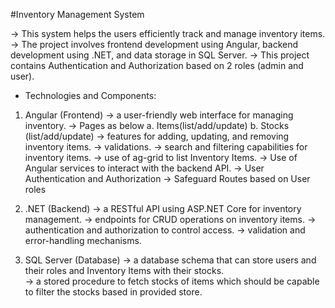 #Inventory Management System


  -> This system  helps the users efficiently track and manage inventory items. 
  -> The project  involves frontend development using Angular, backend development using .NET, and data storage in SQL Server.
  -> This project  contains Authentication and Authorization based on 2 roles (admin and user).
  

* Technologies and Components:
1. Angular (Frontend)
   -> a user-friendly web interface for managing inventory.
		->  Pages as below
			a. Items(list/add/update)
			b. Stocks (list/add/update)
   ->  features for adding, updating, and removing inventory items.
   -> validations.
   -> search and filtering capabilities for inventory items.
   -> use of ag-grid to list Inventory Items.
   -> Use of Angular services to interact with the backend API.
   -> User Authentication and Authorization
   -> Safeguard Routes based on User roles

2. .NET (Backend)
   ->  a RESTful API using ASP.NET Core for inventory management.
   -> endpoints for CRUD operations on inventory items.
   -> authentication and authorization to control access.
   ->  validation and error-handling mechanisms.
   
3. SQL Server (Database)
    ->  a database schema that can store users and their roles and Inventory Items with their stocks.			
    ->  a stored procedure to fetch stocks of items which should be capable to filter the stocks based in provided store.

